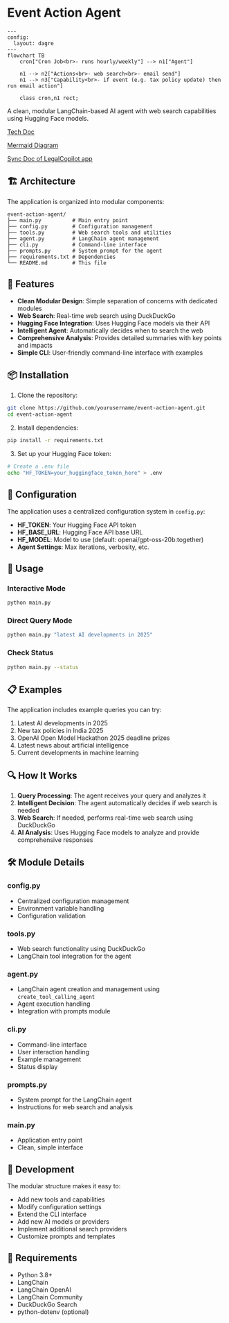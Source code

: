 
# Event Action Agent

```mermaid
---
config:
  layout: dagre
---
flowchart TB
    cron["Cron Job<br>- runs hourly/weekly"] --> n1["Agent"]

    n1 --> n2["Actions<br>- web search<br>- email send"]
    n1 --> n3["Capability<br>- if event (e.g. tax policy update) then run email action"]

    class cron,n1 rect;

```

A clean, modular LangChain-based AI agent with web search capabilities using Hugging Face models.

[Tech Doc](https://docs.google.com/document/d/1FpZ2sC_ca5Z3QjQ9dYS4br9D_5czdcmasgeMFf49rLI/edit?usp=sharing)

[Mermaid Diagram](https://www.mermaidchart.com/app/projects/cc5388e1-0eee-4d93-8a82-5b4c6064b61b/diagrams/237d9a95-8bab-41cc-8ca4-ebe099718d17/share/invite/eyJhbGciOiJIUzI1NiIsInR5cCI6IkpXVCJ9.eyJkb2N1bWVudElEIjoiMjM3ZDlhOTUtOGJhYi00MWNjLThjYTQtZWJlMDk5NzE4ZDE3IiwiYWNjZXNzIjoiRWRpdCIsImlhdCI6MTc1NjU1MTI5NH0.hqDDEMDMo0YEyJU9JB-Ob8SxQSm1d4_L-obNqsbhSwA)

[Sync Doc of LegalCopilot app](https://docs.google.com/document/d/1-inhLvGuyQlD-xN2fdmA3N0cO2A3YLGTs4LhV9_HNeo/edit?usp=sharing)

## 🏗️ Architecture

The application is organized into modular components:

```
event-action-agent/
├── main.py          # Main entry point
├── config.py        # Configuration management
├── tools.py         # Web search tools and utilities
├── agent.py         # LangChain agent management
├── cli.py           # Command-line interface
├── prompts.py       # System prompt for the agent
├── requirements.txt # Dependencies
└── README.md        # This file
```

## 🚀 Features

- **Clean Modular Design**: Simple separation of concerns with dedicated modules
- **Web Search**: Real-time web search using DuckDuckGo
- **Hugging Face Integration**: Uses Hugging Face models via their API
- **Intelligent Agent**: Automatically decides when to search the web
- **Comprehensive Analysis**: Provides detailed summaries with key points and impacts
- **Simple CLI**: User-friendly command-line interface with examples

## 📦 Installation

1. Clone the repository:
```bash
git clone https://github.com/yourusername/event-action-agent.git
cd event-action-agent
```

2. Install dependencies:
```bash
pip install -r requirements.txt
```

3. Set up your Hugging Face token:
```bash
# Create a .env file
echo "HF_TOKEN=your_huggingface_token_here" > .env
```

## 🔧 Configuration

The application uses a centralized configuration system in `config.py`:

- **HF_TOKEN**: Your Hugging Face API token
- **HF_BASE_URL**: Hugging Face API base URL
- **HF_MODEL**: Model to use (default: openai/gpt-oss-20b:together)
- **Agent Settings**: Max iterations, verbosity, etc.

## 🎯 Usage

### Interactive Mode
```bash
python main.py
```

### Direct Query Mode
```bash
python main.py "latest AI developments in 2025"
```

### Check Status
```bash
python main.py --status
```

## 📋 Examples

The application includes example queries you can try:
1. Latest AI developments in 2025
2. New tax policies in India 2025
3. OpenAI Open Model Hackathon 2025 deadline prizes
4. Latest news about artificial intelligence
5. Current developments in machine learning

## 🔍 How It Works

1. **Query Processing**: The agent receives your query and analyzes it
2. **Intelligent Decision**: The agent automatically decides if web search is needed
3. **Web Search**: If needed, performs real-time web search using DuckDuckGo
4. **AI Analysis**: Uses Hugging Face models to analyze and provide comprehensive responses

## 🛠️ Module Details

### config.py
- Centralized configuration management
- Environment variable handling
- Configuration validation

### tools.py
- Web search functionality using DuckDuckGo
- LangChain tool integration for the agent

### agent.py
- LangChain agent creation and management using `create_tool_calling_agent`
- Agent execution handling
- Integration with prompts module

### cli.py
- Command-line interface
- User interaction handling
- Example management
- Status display

### prompts.py
- System prompt for the LangChain agent
- Instructions for web search and analysis

### main.py
- Application entry point
- Clean, simple interface

## 🔧 Development

The modular structure makes it easy to:
- Add new tools and capabilities
- Modify configuration settings
- Extend the CLI interface
- Add new AI models or providers
- Implement additional search providers
- Customize prompts and templates

## 📝 Requirements

- Python 3.8+
- LangChain
- LangChain OpenAI
- LangChain Community
- DuckDuckGo Search
- python-dotenv (optional)